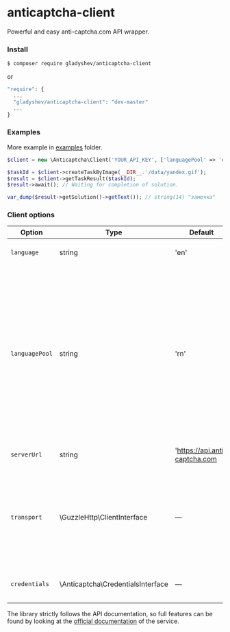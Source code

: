 anticaptcha-client
==================
Powerful and easy anti-captcha.com API wrapper.

### Install 

```bash
$ composer require gladyshev/anticaptcha-client
```
or 
```php
"require": {
  ...
  "gladyshev/anticaptcha-client": "dev-master"
  ...
}
```

### Examples
More example in [examples](/examples) folder.

```php
$client = new \Anticaptcha\Client('YOUR_API_KEY', ['languagePool' => 'en']));

$taskId = $client->createTaskByImage(__DIR__.'/data/yandex.gif');
$result = $client->getTaskResult($taskId);
$result->await(); // Waiting for completion of solution.

var_dump($result->getSolution()->getText()); // string(14) "замочка"
```

### Client options

Option | Type | Default | Description 
---| --- | --- | ---
`language` | string | 'en' | Error messages language
`languagePool`| string | 'rn' | Sets workers pool language. At the moment the following language pools are available:  en (default) : English language queue  rn  : group of countries: Russia, Ukraine, Belarus, Kazahstan
`serverUrl`| string	| 'https://api.anti-captcha.com | Anti-captcha API URL 
`transport` | \GuzzleHttp\ClientInterface | — | Guzzle library HTTP client, set you own configured client for debug issues or logging for example 
`credentials` | \Anticaptcha\CredentialsInterface | — | Credentials object now contain API key only

The library strictly follows the API documentation, so full features can be found by looking at the [official documentation](https://anticaptcha.atlassian.net/wiki/spaces/API/pages/196635/Documentation+in+English) of the service.